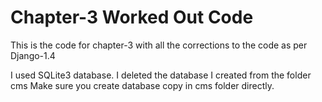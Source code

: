 Chapter-3 Worked Out Code
==============================

This is the code for chapter-3 with all the corrections to the code as per Django-1.4

I used SQLite3 database.
I deleted the database I created from the folder cms
Make sure you create database copy in cms folder directly.
